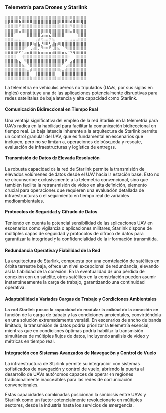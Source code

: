 
### Telemetría para Drones y Starlink

```
⣿⣿⣿⣿⣿⠿⣿⣿⣿⣿⣿⣿⣿⣿⣿⣿⣿⣿⣿⣿⣿⣿⣿⣿⠿⣿⣿⣿⣿⣿
⣿⡿⠿⠿⠿⠷⠿⠿⠿⠿⣿⣿⣿⣿⣿⣿⣿⣿⣿⣿⠿⠿⠿⠿⠾⠿⠿⠿⢿⣿
⣿⣿⣿⣿⣿⠟⣿⣿⣿⣿⣿⣿⣿⣿⣿⣿⣿⣿⣿⣿⣿⣿⣿⣿⠻⣿⣿⣿⣿⣿
⣿⣿⣿⣿⣿⣤⣿⣿⣿⣿⣿⣿⣿⣿⣿⣿⣿⣿⣿⣿⣿⣿⣿⣿⣤⣿⣿⣿⣿⣿
⣿⣿⣿⠁⠀⠀⠀⠀⣿⣿⣿⣿⣿⣡⣤⣤⣌⣿⣿⣿⣿⣿⠀⠀⠀⠀⠈⣿⣿⣿
⣿⣿⣿⣤⣤⣄⣀⣀⠀⠀⠀⢠⡾⢋⣤⣤⡙⢷⡄⠀⠀⠀⣀⣀⣠⣤⣤⣿⣿⣿
⣿⣿⣿⣿⣿⣿⣿⣿⣿⡿⢷⣾⣧⡘⠿⠿⢃⣼⣷⡾⢿⣿⣿⣿⣿⣿⣿⣿⣿⣿
⣿⣿⣿⣿⣿⣿⣿⠟⠁⢀⣴⣿⡉⠻⠶⠶⠟⢉⣿⣦⡀⠈⠻⣿⣿⣿⣿⣿⣿⣿
⣿⣿⣿⣿⡿⠟⠁⣠⣴⣿⣿⣿⣷⣶⣶⣶⣶⣾⣿⣿⣿⣦⣄⠈⠻⢿⣿⣿⣿⣿
⣿⣿⣿⣿⠀⠀⢺⣿⣿⣿⣿⣿⣿⣿⣿⣿⣿⣿⣿⣿⣿⣿⣿⡗⠀⠀⣿⣿⣿⣿
⣿⣿⣿⣿⣷⣄⠀⠻⣿⣿⣿⣿⣿⣿⣿⣿⣿⣿⣿⣿⣿⣿⠟⠀⣠⣾⣿⣿⣿⣿
⣿⣿⣿⣿⣿⣿⣦⡀⠙⣿⣿⣿⣿⣿⣿⣿⣿⣿⣿⣿⣿⠋⢀⣴⣿⣿⣿⣿⣿⣿
⣿⣿⣿⣿⣿⣿⣿⣷⣤⡾⠿⢿⣿⣿⣿⣿⣿⣿⡿⠿⢷⣤⣾⣿⣿⣿⣿⣿⣿⣿
⣿⣿⣿⣿⣿⣿⣿⣿⣿⠀⠀⢸⣿⣿⣿⣿⣿⣿⡇⠀⠀⣿⣿⣿⣿⣿⣿⣿⣿⣿
⣿⣿⣿⣿⣿⣿⣿⣿⣿⣷⣶⣿⣿⣿⣿⣿⣿⣿⣿⣶⣾⣿⣿⣿⣿⣿⣿⣿⣿⣿
```

La telemetría en vehículos aéreos no tripulados (UAVs, por sus siglas en inglés) constituye una de las aplicaciones potencialmente disruptivas para redes satelitales de baja latencia y alta capacidad como Starlink.

#### Comunicación Bidireccional en Tiempo Real

Una ventaja significativa del empleo de la red Starlink en la telemetría para UAVs radica en la habilidad para facilitar la comunicación bidireccional en tiempo real. La baja latencia inherente a la arquitectura de Starlink permite un control granular del UAV, que es fundamental en escenarios que incluyen, pero no se limitan a, operaciones de búsqueda y rescate, evaluación de infraestructuras y logística de entregas.

#### Transmisión de Datos de Elevada Resolución

La robusta capacidad de la red de Starlink permite la transmisión de elevados volúmenes de datos desde el UAV hacia la estación base. Esto no se circunscribe exclusivamente a la telemetría convencional, sino que también facilita la retransmisión de video en alta definición, elemento crucial para operaciones que requieren una evaluación detallada de infraestructuras o el seguimiento en tiempo real de variables medioambientales.

#### Protocolos de Seguridad y Cifrado de Datos

Teniendo en cuenta la potencial sensibilidad de las aplicaciones UAV en escenarios como vigilancia o aplicaciones militares, Starlink dispone de múltiples capas de seguridad y protocolos de cifrado de datos para garantizar la integridad y la confidencialidad de la información transmitida.

#### Redundancia Operativa y Fiabilidad de la Red

La arquitectura de Starlink, compuesta por una constelación de satélites en órbita terrestre baja, ofrece un nivel excepcional de redundancia, elevando así la fiabilidad de la conexión. En la eventualidad de una pérdida de conexión con un satélite, otros satélites en la constelación pueden asumir instantáneamente la carga de trabajo, garantizando una continuidad operativa.

#### Adaptabilidad a Variadas Cargas de Trabajo y Condiciones Ambientales

La red Starlink posee la capacidad de modular la calidad de la conexión en función de la carga de trabajo y las condiciones ambientales, convirtiéndola en una solución extremadamente versátil. En escenarios de ancho de banda limitado, la transmisión de datos podría priorizar la telemetría esencial, mientras que en condiciones óptimas podría habilitar la transmisión simultánea de múltiples flujos de datos, incluyendo análisis de video y métricas en tiempo real.

#### Integración con Sistemas Avanzados de Navegación y Control de Vuelo

La infraestructura de Starlink permite su integración con sistemas sofisticados de navegación y control de vuelo, abriendo la puerta al desarrollo de UAVs autónomos capaces de operar en regiones tradicionalmente inaccesibles para las redes de comunicación convencionales.

Estas capacidades combinadas posicionan la simbiosis entre UAVs y Starlink como un factor potencialmente revolucionario en múltiples sectores, desde la industria hasta los servicios de emergencia.
